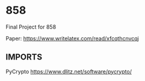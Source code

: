 858
===

Final Project for 858

Paper:
https://www.writelatex.com/read/xfcqthcnvcqj

IMPORTS
-------
PyCrypto
https://www.dlitz.net/software/pycrypto/




